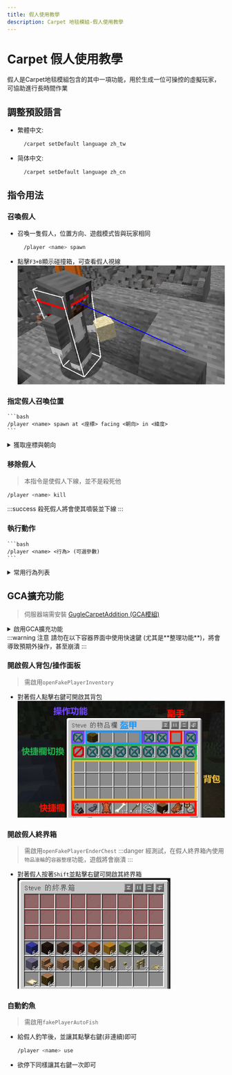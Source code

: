 ```yaml
---
title: 假人使用教學
description: Carpet 地毯模組-假人使用教學
---
```


# Carpet 假人使用教學

假人是Carpet地毯模組包含的其中一項功能，用於生成一位可操控的虛擬玩家，可協助進行長時間作業

## 調整預設語言
* 繁體中文:
  ```bash
    /carpet setDefault language zh_tw
  ```
* 简体中文:
  ```bash
    /carpet setDefault language zh_cn
  ```

## 指令用法

### 召喚假人
* 召喚一隻假人，位置方向、遊戲模式皆與玩家相同
  ```bash
    /player <name> spawn
  ```
* 點擊`F3+B`顯示碰撞箱，可查看假人視線\
  ![alt text](image-8.png)

### 指定假人召喚位置
    ```bash
    /player <name> spawn at <座標> facing <朝向> in <緯度>
    ```

<details>
    <summary>獲取座標與朝向</summary>
    
    1. 點擊`F3+C`複製當前位置訊息\
        ![alt text](image-9.png)
    2. 觀察複製出的指令:
        * 最前方為緯度
        * 數字前三項為座標
        * 最後兩項為朝向
    3. 資訊如下:\
        ![alt text](image-10.png)
    4. 修改後召喚指令即為:\
        ![alt text](image-11.png)
        
</details>

### 移除假人
> 本指令是使假人下線，並不是殺死他
```bash
/player <name> kill
```
:::success 殺死假人將會使其噴裝並下線
:::

### 執行動作
    ```bash
    /player <name> <行為> (可選參數)
    ```

<details>
    <summary>常用行為列表</summary>

    | 行為      | (可選參數)                       | 說明         |
    | --------- | -------------------------------- | ------------ |
    | attack    | continuous(持續)、interval(定時) | 點擊左鍵     |
    | use       | continuous(持續)、interval(定時) | 點擊右鍵     |
    | mount     |                                  | 自動騎乘     |
    | dismount  |                                  | 取消騎乘     |
    | drop      |                                  | 丟出一個物品 |
    | dropStack |                                  | 丟出一組物品 |
    | jump      |                                  | 跳           |
    | look      | \<方位\>                           | 轉向         |
    | sneak     |                                  | 蹲下         |
    | unsneak   |                                  | 站起         |
    | stop      |                                  | 停下所有動作 |
</details>


## GCA擴充功能
> 伺服器端需安裝 [GugleCarpetAddition (GCA模組)](https://www.mcmod.cn/class/7305.html)
<details>
    <summary>啟用GCA擴充功能</summary>
      * 輸入以下指令可檢視設置
        ```bash
        /carpet
        ```
        ![alt text](image-14.png)
      * 點擊 `[GCA]` 開啟假人設置\
        ![alt text](image-15.png)
      * 依需求點擊右側以開關功能

</details>
:::warning 注意
請勿在以下容器界面中使用快速鍵 (尤其是**整理功能**)，將會導致預期外操作，甚至崩潰
:::

### 開啟假人背包/操作面板
> 需啟用`openFakePlayerInventory`
* 對著假人點擊右鍵可開啟其背包\
  ![alt text](image-16.png)

### 開啟假人終界箱
> 需啟用`openFakePlayerEnderChest`
:::danger 經測試，在假人終界箱內使用`物品滾輪`的`容器整理`功能，遊戲將會崩潰
:::
* 對著假人按著`Shift`並點擊右鍵可開啟其終界箱\
![alt text](image-17.png)

### 自動釣魚
> 需啟用`fakePlayerAutoFish`
* 給假人釣竿後，並讓其點擊右鍵(非連續)即可
  ```bash
  /player <name> use
  ```
* 欲停下同樣讓其右鍵一次即可
  
